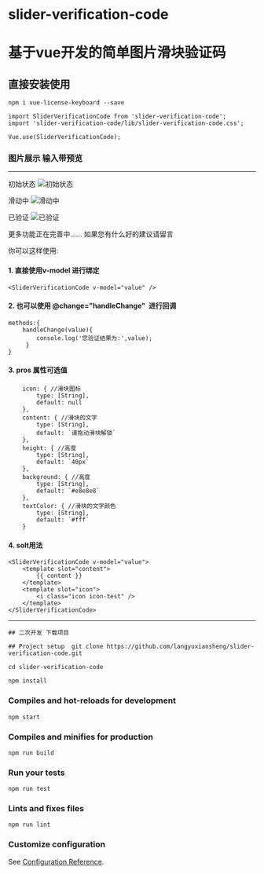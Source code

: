# slider-verification-code 
# 基于vue开发的简单图片滑块验证码

## 直接安装使用
```
npm i vue-license-keyboard --save
```
```
import SliderVerificationCode from 'slider-verification-code';
import 'slider-verification-code/lib/slider-verification-code.css';

Vue.use(SliderVerificationCode);
```
### 图片展示 输入带预览
---
初始状态
![初始状态](https://github.com/langyuxiansheng/slider-verification-code/blob/master/images/1.png)

滑动中
![滑动中](https://github.com/langyuxiansheng/slider-verification-code/blob/master/images/2.png)

已验证
![已验证](https://github.com/langyuxiansheng/slider-verification-code/blob/master/images/3.png)

更多功能正在完善中......
如果您有什么好的建议请留言

你可以这样使用: 

#### 1. 直接使用v-model 进行绑定

```
<SliderVerificationCode v-model="value" />
```

#### 2. 也可以使用 @change="handleChange"  进行回调
```
methods:{
    handleChange(value){
        console.log('您验证结果为:',value);
     }
}
```

#### 3. pros 属性可选值
```
    icon: { //滑块图标
        type: [String],
        default: null
    },
    content: { //滑块的文字
        type: [String],
        default: `请拖动滑块解锁`
    },
    height: { //高度
        type: [String],
        default: `40px`
    },
    background: { //高度
        type: [String],
        default: `#e8e8e8`
    },
    textColor: { //滑块的文字颜色
        type: [String],
        default: `#fff`
    }
```
#### 4. solt用法
```
<SliderVerificationCode v-model="value">
    <template slot="content">
        {{ content }}
    </template>
    <template slot="icon">
        <i class="icon icon-test" />
    </template>
</SliderVerificationCode>
```

---

```
## 二次开发 下载项目

## Project setup  git clone https://github.com/langyuxiansheng/slider-verification-code.git
```
```
cd slider-verification-code

npm install
```

### Compiles and hot-reloads for development
```
npm start
```

### Compiles and minifies for production
```
npm run build
```

### Run your tests
```
npm run test
```

### Lints and fixes files
```
npm run lint
```

### Customize configuration
See [Configuration Reference](https://cli.vuejs.org/config/).
